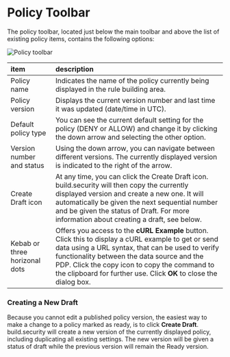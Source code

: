 # Policy Toolbar

The policy toolbar, located just below the main toolbar and above the list of existing policy items, contains the following options:

![Policy toolbar](https://files.readme.io/e6854ae-policy_toolbar1.PNG)



| item | description |
| :--- | :--- |
| Policy name | Indicates the name of the policy currently being displayed in the rule building area. |
| Policy version | Displays the current version number and last time it was updated \(date/time in UTC\). |
| Default policy type | You can see the current default setting for the policy \(DENY or ALLOW\) and change it by clicking the down arrow and selecting the other option. |
| Version number and status | Using the down arrow, you can navigate between different versions. The currently displayed version is indicated to the right of the arrow. |
| Create Draft icon | At any time, you can click the Create Draft icon. build.security will then copy the currently displayed version and create a new one. It will automatically be given the next sequential number and be given the status of Draft. For more information about creating a draft, see below. |
| Kebab or three horizonal dots | Offers you access to the **cURL Example** button. Click this to display a cURL example to get or send data using a URL syntax, that can be used to verify functionality between the data source and the PDP. Click the copy icon to copy the command to the clipboard for further use. Click **OK** to close the dialog box. |

### Creating a New Draft

Because you cannot edit a published policy version, the easiest way to make a change to a policy marked as ready, is to click **Create Draft**. build.security will create a new version of the currently displayed policy, including duplicating all existing settings. The new version will be given a status of draft while the previous version will remain the Ready version.

